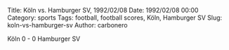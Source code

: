 Title: Köln vs. Hamburger SV, 1992/02/08
Date: 1992/02/08 00:00
Category: sports
Tags: football, football scores, Köln, Hamburger SV
Slug: koln-vs-hamburger-sv
Author: carbonero


Köln 0 - 0 Hamburger SV
